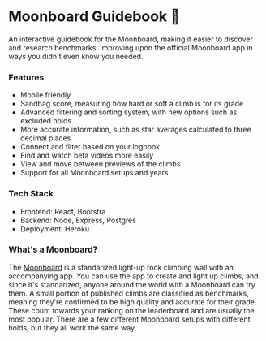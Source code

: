 # Moonboard Guidebook 🌝

An interactive guidebook for the Moonboard, making it easier to discover and research benchmarks. Improving upon the official Moonboard app in ways you didn't even know you needed.

### Features

- Mobile friendly
- Sandbag score, measuring how hard or soft a climb is for its grade
- Advanced filtering and sorting system, with new options such as excluded holds
- More accurate information, such as star averages calculated to three decimal places
- Connect and filter based on your logbook
- Find and watch beta videos more easily
- View and move between previews of the climbs
- Support for all Moonboard setups and years

### Tech Stack

- Frontend: React, Bootstra
- Backend: Node, Express, Postgres
- Deployment: Heroku


### What's a Moonboard?

The [Moonboard](https://moonboard.com) is a standarized light-up rock climbing wall with an accompanying app. You can use the app to create and light up climbs, and since it's standarized, anyone around the world with a Moonboard can try them. A small portion of published climbs are classified as benchmarks, meaning they're confirmed to be high quality and accurate for their grade. These count towards your ranking on the leaderboard and are usually the most popular. There are a few different Moonboard setups with different holds, but they all work the same way.
